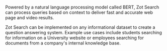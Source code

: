 Powered by a natural language processing model called BERT, Zot Search can process queries based on context to deliver fast and accurate web page and video results.

Zot Search can be implemented on any informational dataset to create a question answering system. Example use cases include students searching for information on a University website or employees searching for documents from a company's internal knowledge base.
